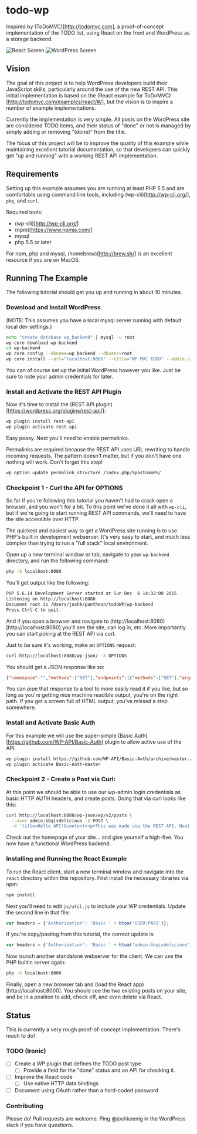 # todo-wp

Inspired by (ToDoMVC)[http://todomvc.com], a proof-of-concept implementation of the TODO list, using React on the front and WordPress as a storage backend.

![React Screen](https://raw.github.com/joshkoenig/todo-wp/master/react_screen.png)
![WordPress Screen](https://raw.github.com/joshkoenig/todo-wp/master/wp_admin_screen.png)

## Vision

The goal of this project is to help WordPress developers build their JavaScript skills, particularly around the use of the new REST API. This initial implementation is based on the (React example for ToDoMVC)[http://todomvc.com/examples/react/#/], but the vision is to inspire a number of example implementations.

Currently the implementation is very simple. All posts on the WordPress site are considered TODO items, and their status of "done" or not is managed by simply adding or removing "(done)" from the title. 

The focus of this project will be to improve the quality of this example while maintaining excellent tutorial documentation, so that developers can quickly get "up and running" with a working REST API implementation.

## Requirements

Setting up this example assumes you are running at least PHP 5.5 and are comfortable using command line tools, including (wp-cli)[http://wp-cli.org/], `php`, and `curl`.

Required tools:

- (wp-cli)[http://wp-cli.org/]
- (npm)[https://www.npmjs.com/]
- mysql
- php 5.5 or later

For npm, php and mysql, (homebrew)[http://brew.sh/] is an excellent resource if you are on MacOS. 

## Running The Example

The following tutorial should get you up and running in about 10 minutes.

### Download and Install WordPress

(NOTE: This assumes you have a local mysql server running with default local dev settings.)

```bash
echo "create database wp_backend" | mysql -u root
wp core download wp-backend
cd wp-backend
wp core config --dbname=wp_backend --dbuser=root
wp core install --url="localhost:8080" --title="WP MVC TODO" --admin_user="admin" --admin_password="bbqisdelicious" --admin_email="noreply@test.com"
```

You can of course set up the initial WordPress however you like. Just be sure to note your admin credentials for later. 

### Install and Activate the REST API Plugin

Now it's time to install the (REST API plugin)[https://wordpress.org/plugins/rest-api/]:

```bash
wp plugin install rest-api
wp plugin activate rest-api
```

Easy peasy. Next you'll need to enable permalinks. 

Permalinks are required because the REST API uses URL rewriting to handle incoming requests. The pattern doesn't matter, but if you don't have one nothing will work. Don't forget this step!

```bash
wp option update permalink_structure /index.php/%postname%/
```

### Checkpoint 1 - Curl the API for OPTIONS

So far if you're following this tutorial you haven't had to crack open a browser, and you won't for a bit. To this point we've done it all with `wp-cli`, but if we're going to start running REST API commands, we'll need to have the site accessible over HTTP.

The quickest and easiest way to get a WordPress site running is to use PHP's built in development webserver. It's very easy to start, and much less complex than trying to run a "full stack" local environment.

Open up a new terminal window or tab, navigate to your `wp-backend` directory, and run the following command:

```bash
php -S localhost:8080
```

You'll get output like the following:

```bash
PHP 5.6.14 Development Server started at Sun Dec  6 14:32:00 2015
Listening on http://localhost:8080
Document root is /Users/joshk/pantheon/todoWP/wp-backend
Press Ctrl-C to quit.
```

And if you open a browser and navigate to (http://localhost:8080)[http://localhost:8080] you'll see the site, can log in, etc. More importantly you can start poking at the REST API via curl.

Just to be sure it's working, make an `OPTIONS` request:

```bash
curl http://localhost:8080/wp-json/ -X OPTIONS
```
You should get a JSON response like so:

```json
{"namespace":"","methods":["GET"],"endpoints":[{"methods":["GET"],"args":{"context":{"required":false,"default":"view"}}}],"_links":{"self":"http:\/\/localhost:8080\/wp-json\/"}}
```

You can pipe that response to a tool to more easily read it if you like, but so long as you're getting nice machine readible output, you're on the right path. If you get a screen full of HTML output, you've missed a step somewhere. 

### Install and Activate Basic Auth

For this example we will use the super-simple (Basic Auth)[https://github.com/WP-API/Basic-Auth] plugin to allow active use of the API.

```bash
wp plugin install https://github.com/WP-API/Basic-Auth/archive/master.zip
wp plugin activate Basic-Auth-master
```

### Checkpoint 2 - Create a Post via Curl:

At this point we should be able to use our wp-admin login credentials as basic HTTP AUTH headers, and create posts. Doing that via curl looks like this:

```bash
curl http://localhost:8080/wp-json/wp/v2/posts \
  --user admin:bbqisdelicious -X POST \
  -d 'title=Hello API!&content=<p>This was made via the REST API. Neat!</p>&status=publish'
```

Check out the homepage of your site... and give yourself a high-five. You now have a functional WordPress backend. 

### Installing and Running the React Example

To run the React client, start a new terminal window and navigate into the `react` directory within this repository. First install the necessary libraries via npm:

```bash
npm install
```

Next you'll need to edit `js/util.js` to include your WP credentials. Update the second line in that file:

```js
var headers = {'Authorization': 'Basic ' + btoa('USER:PASS')};
```

If you're copy/pasting from this tutorial, the correct update is:

```js
var headers = {'Authorization': 'Basic ' + btoa('admin:bbqisdelicious')};
```

Now launch another standalone webserver for the client. We can use the PHP builtin server again:

```bash
php -S localhost:8000
```

Finally, open a new browser tab and (load the React app)[http://localhost:8000]. You should see the two existing posts on your site, and be in a position to add, check off, and even delete via React.

## Status

This is currently a very rough proof-of-concept implementation. There's much to do! 

### TODO (Ironic)

- [ ] Create a WP plugin that defines the TODO post type
  - [ ] Provide a field for the "done" status and an API for checking it.
- [ ] Improve the React code
  - [ ] Use native HTTP data bindings
- [ ] Document using OAuth rather than a hard-coded password

### Contributing

Please do! Pull requests are welcome. Ping @joshkoenig in the WordPress slack if you have questions.